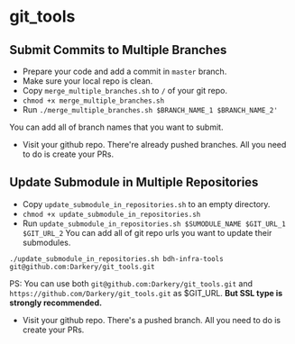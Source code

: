 # git_tools

## Submit Commits to Multiple Branches 

- Prepare your code and add a commit in `master` branch.
- Make sure your local repo is clean.
- Copy `merge_multiple_branches.sh` to `/` of your git repo.
- `chmod +x merge_multiple_branches.sh`
- Run 
```./merge_multiple_branches.sh $BRANCH_NAME_1 $BRANCH_NAME_2'```

You can add all of branch names that you want to submit.
- Visit your github repo. There're already pushed branches.
All you need to do is create your PRs.

## Update Submodule in Multiple Repositories

- Copy `update_submodule_in_repositories.sh` to an empty directory.
- `chmod +x update_submodule_in_repositories.sh`
- Run ```update_submodule_in_repositories.sh $SUMODULE_NAME $GIT_URL_1 $GIT_URL_2```
You can add all of git repo urls you want to update their submodules.

```
./update_submodule_in_repositories.sh bdh-infra-tools git@github.com:Darkery/git_tools.git
```

PS: You can use both `git@github.com:Darkery/git_tools.git` and `https://github.com/Darkery/git_tools.git` as $GIT_URL.
**But SSL type is strongly recommended.**

- Visit your github repo. There's a pushed branch. All you need to do is create your PRs.
